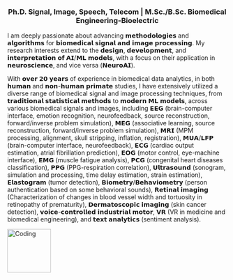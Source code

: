 <h3 align="center">Ph.D. Signal, Image, Speech, Telecom | M.Sc./B.Sc. Biomedical Engineering-Bioelectric</h3>
<!---<img align="right" alt="Coding" width="400" src="https://media.giphy.com/media/v1.Y2lkPTc5MGI3NjExN25vYnR0ZWRodGdxbWU1N2I5YWw0NDRjd3Zrczc0djg2ZTNiNTFxcCZlcD12MV9naWZzX3NlYXJjaCZjdD1n/l41lJ8ywG1ncm9FXW/giphy.gif">--->
I am deeply passionate about advancing 𝗺𝗲𝘁𝗵𝗼𝗱𝗼𝗹𝗼𝗴𝗶𝗲𝘀 and 𝗮𝗹𝗴𝗼𝗿𝗶𝘁𝗵𝗺𝘀 for 𝗯𝗶𝗼𝗺𝗲𝗱𝗶𝗰𝗮𝗹 𝘀𝗶𝗴𝗻𝗮𝗹 𝗮𝗻𝗱 𝗶𝗺𝗮𝗴𝗲 𝗽𝗿𝗼𝗰𝗲𝘀𝘀𝗶𝗻𝗴. My research interests extend to the 𝗱𝗲𝘀𝗶𝗴𝗻, 𝗱𝗲𝘃𝗲𝗹𝗼𝗽𝗺𝗲𝗻𝘁, and 𝗶𝗻𝘁𝗲𝗿𝗽𝗿𝗲𝘁𝗮𝘁𝗶𝗼𝗻 𝗼𝗳 𝗔𝗜/𝗠𝗟 𝗺𝗼𝗱𝗲𝗹𝘀, with a focus on their application in 𝗻𝗲𝘂𝗿𝗼𝘀𝗰𝗶𝗲𝗻𝗰𝗲, and vice versa (𝗡𝗲𝘂𝗿𝗼𝗔𝗜).

With 𝗼𝘃𝗲𝗿 𝟮𝟬 𝘆𝗲𝗮𝗿𝘀 of experience in biomedical data analytics, in both 𝗵𝘂𝗺𝗮𝗻 and 𝗻𝗼𝗻-𝗵𝘂𝗺𝗮𝗻 𝗽𝗿𝗶𝗺𝗮𝘁𝗲 studies, I have extensively utilized a diverse range of biomedical signal and image processing techniques, from 𝘁𝗿𝗮𝗱𝗶𝘁𝗶𝗼𝗻𝗮𝗹 𝘀𝘁𝗮𝘁𝗶𝘀𝘁𝗶𝗰𝗮𝗹 𝗺𝗲𝘁𝗵𝗼𝗱𝘀 to 𝗺𝗼𝗱𝗲𝗿𝗻 𝗠𝗟 𝗺𝗼𝗱𝗲𝗹𝘀, across various biomedical signals and images, including 𝗘𝗘𝗚 (brain-computer interface, emotion recognition, neurofeedback, source reconstruction, forward/inverse problem simulation), 𝗠𝗘𝗚 (associative learning, source reconstruction, forward/inverse problem simulation), 𝗠𝗥𝗜 (MPM processing, alignment, skull stripping, inflation, registration), 𝗠𝗨𝗔/𝗟𝗙𝗣 (brain-computer interface, neurofeedback), 𝗘𝗖𝗚 (cardiac output estimation, atrial fibrillation prediction), 𝗘𝗢𝗚 (motor control, eye-machine interface), 𝗘𝗠𝗚 (muscle fatigue analysis), 𝗣𝗖𝗚 (congenital heart diseases classification), 𝗣𝗣𝗚 (PPG-respiration correlation), 𝗨𝗹𝘁𝗿𝗮𝘀𝗼𝘂𝗻𝗱 (sonogram, simulation and processing, time delay estimation, strain estimation), 𝗘𝗹𝗮𝘀𝘁𝗼𝗴𝗿𝗮𝗺 (tumor detection), 𝗕𝗶𝗼𝗺𝗲𝘁𝗿𝘆/𝗕𝗲𝗵𝗮𝘃𝗶𝗼𝗺𝗲𝘁𝗿𝘆 (person authentication based on some behavioral sounds), 𝗥𝗲𝘁𝗶𝗻𝗮𝗹 𝗶𝗺𝗮𝗴𝗶𝗻𝗴 (Characterization of changes in blood vessel width and tortuosity in retinopathy of prematurity), 𝗗𝗲𝗿𝗺𝗮𝘁𝗼𝘀𝗰𝗼𝗽𝗶𝗰 𝗶𝗺𝗮𝗴𝗶𝗻𝗴 (skin cancer detection), 𝘃𝗼𝗶𝗰𝗲-𝗰𝗼𝗻𝘁𝗿𝗼𝗹𝗹𝗲𝗱 𝗶𝗻𝗱𝘂𝘀𝘁𝗿𝗶𝗮𝗹 𝗺𝗼𝘁𝗼𝗿, 𝗩𝗥 (VR in medicine and biomedical engineering), and 𝘁𝗲𝘅𝘁 𝗮𝗻𝗮𝗹𝘆𝘁𝗶𝗰𝘀 (sentiment analysis).

<img alt="Coding" height="100" src="/fig/average-2,2.gif"> 
